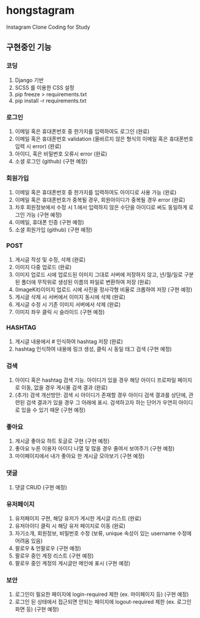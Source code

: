 # hongstagram

Instagram Clone Coding for Study

## 구현중인 기능

### 코딩

1. Django 기반
2. SCSS 를 이용한 CSS 설정
3. pip freeze > requirements.txt
4. pip install -r requirements.txt

### 로그인

1. 이메일 혹은 휴대폰번호 중 한가지를 입력하여도 로그인 (완료)
2. 이메일 혹은 휴대폰번호 validation (올바르지 않은 형식의 이메일 혹은 휴대폰번호 입력 시 error) (완료)
3. 아이디, 혹은 비밀번호 오류시 error (완료)
4. 소셜 로그인 (github) (구현 예정)

### 회원가입

1. 이메일 혹은 휴대폰번호 중 한가지를 입력하여도 아이디로 사용 가능 (완료)
2. 이메일 혹은 휴대폰번호가 중복될 경우, 회원아이디가 중복될 경우 error (완료)
3. 차후 회원정보에서 수정 시 1.에서 입력하지 않은 수단을 아이디로 써도 동일하게 로그인 가능 (구현 예정)
4. 이메일, 휴대폰 인증 (구현 예정)
5. 소셜 회원가입 (github) (구현 예정)

### POST

1. 게시글 작성 및 수정, 삭제 (완료)
2. 이미지 다중 업로드 (완료)
3. 이미지 업로드 시에 업로드된 이미지 그대로 서버에 저장하지 않고, 년/월/일로 구분된 폴더에 무작위로 생성된 이름의 파일로 변환하여 저장 (완료)
4. (ImageKit)이미지 업로드 시에 사진을 정사각형 비율로 크롭하여 저장 (구현 예정)
5. 게시글 삭제 시 서버에서 이미지 동시에 삭제 (완료)
6. 게시글 수정 시 기존 이미지 서버에서 삭제 (완료)
7. 이미지 좌우 클릭 시 슬라이드 (구현 예정)

### HASHTAG

1. 게시글 내용에서 # 인식하여 hashtag 저장 (완료)
2. hashtag 인식하여 내용에 링크 생성, 클릭 시 동일 태그 검색 (구현 예정)

### 검색

1. 아이디 혹은 hashtag 검색 기능. 아이디가 있을 경우 해당 아이디 프로파일 페이지로 이동, 없을 경우 게시물 검색 결과 (완료)
2. (추가) 검색 개선방안: 검색 시 아이디가 존재할 경우 아이디 검색 결과를 상단에, 관련된 검색 결과가 있을 경우 그 아래에 표시. 검색하고자 하는 단어가 우연히 아이디로 있을 수 있기 때문 (구현 예정)

### 좋아요

1. 게시글 좋아요 하트 토글로 구현 (구현 예정)
2. 좋아요 누른 이용자 아이디 나열 및 많을 경우 줄여서 보여주기 (구현 예정)
3. 마이페이지에서 내가 좋아요 한 게시글 모아보기 (구현 예정)

### 댓글

1. 댓글 CRUD (구현 예정)

### 유저페이지

1. 유저페이지 구현, 해당 유저가 게시한 게시글 리스트 (완료)
2. 유저아이디 클릭 시 해당 유저 페이지로 이동 (완료)
3. 자기소개, 회원정보, 비밀번호 수정 (보류, unique 속성이 있는 username 수정에 어려움 있음)
3. 팔로우 & 언팔로우 (구현 예정)
4. 팔로우 중인 계정 리스트 (구현 예정)
5. 팔로우 중인 계정의 게시글만 메인에 표시 (구현 예정)

### 보안

1. 로그인이 필요한 페이지에 login-required 제한 (ex. 마이페이지 등) (구현 예정)
2. 로그인 된 상태에서 접근되면 안되는 페이지에 logout-required 제한 (ex. 로그인 화면 등) (구현 예정)
